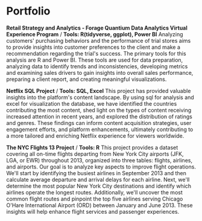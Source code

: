 # Portfolio
**Retail Strategy and Analytics - Forage Quantium Data Analytics Virtual Experience Program** / 
**Tools: R(tidyverse, ggplot), Power BI**
Analyzing customers' purchasing behaviors and the performance of trial stores aims to provide insights into customer preferences to the client and make a recommendation regarding the trial's success. The primary tools for this analysis are R and Power BI. These tools are used for data preparation, analyzing data to identify trends and inconsistencies, developing metrics and examining sales drivers to gain insights into overall sales performance, preparing a client report, and creating meaningful visualizations.
           
**Netflix SQL Project** / 
**Tools: SQL, Excel** 
This project has provided valuable insights into the platform's content landscape. By using sql for analysis and excel for visualization the database, we have identified the countries contributing the most content, shed light on the types of content receiving increased attention in recent years, and explored the distribution of ratings and genres. These findings can inform content acquisition strategies, user engagement efforts, and platform enhancements, ultimately contributing to a more tailored and enriching Netflix experience for viewers worldwide.

**The NYC Flights 13 Project** / 
**Tools: R** 
This project provides a dataset covering all on-time flights departing from New York City airports (JFK, LGA, or EWR) throughout 2013, organized into three tables: flights, airlines, and airports. Our goal is to analyze key aspects to improve flight operations. We'll start by identifying the busiest airlines in September 2013 and then calculate average departure and arrival delays for each airline. Next, we'll determine the most popular New York City destinations and identify which airlines operate the longest routes. Additionally, we'll uncover the most common flight routes and pinpoint the top five airlines serving Chicago O'Hare International Airport (ORD) between January and June 2013. These insights will help enhance flight services and passenger experiences.
